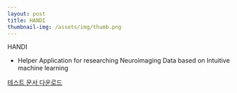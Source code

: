 ```yaml
---
layout: post
title: HANDI
thumbnail-img: /assets/img/thumb.png
---
```


HANDI
- Helper Application for researching Neuroimaging Data based on Intuitive machine learning 

 <a href="/assets/img/thumb.png" download="테스트">테스트 문서 다운로드</a>

